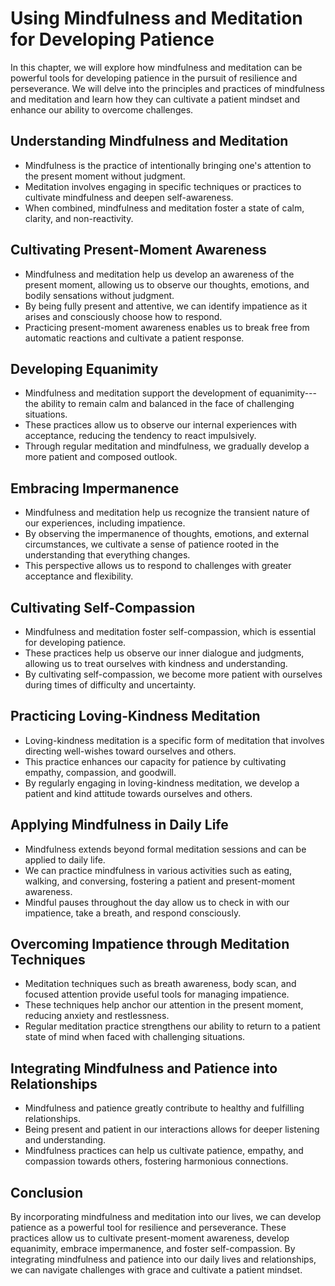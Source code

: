 Using Mindfulness and Meditation for Developing Patience
=================================================================

In this chapter, we will explore how mindfulness and meditation can be powerful tools for developing patience in the pursuit of resilience and perseverance. We will delve into the principles and practices of mindfulness and meditation and learn how they can cultivate a patient mindset and enhance our ability to overcome challenges.

**Understanding Mindfulness and Meditation**
--------------------------------------------

* Mindfulness is the practice of intentionally bringing one's attention to the present moment without judgment.
* Meditation involves engaging in specific techniques or practices to cultivate mindfulness and deepen self-awareness.
* When combined, mindfulness and meditation foster a state of calm, clarity, and non-reactivity.

**Cultivating Present-Moment Awareness**
----------------------------------------

* Mindfulness and meditation help us develop an awareness of the present moment, allowing us to observe our thoughts, emotions, and bodily sensations without judgment.
* By being fully present and attentive, we can identify impatience as it arises and consciously choose how to respond.
* Practicing present-moment awareness enables us to break free from automatic reactions and cultivate a patient response.

**Developing Equanimity**
-------------------------

* Mindfulness and meditation support the development of equanimity---the ability to remain calm and balanced in the face of challenging situations.
* These practices allow us to observe our internal experiences with acceptance, reducing the tendency to react impulsively.
* Through regular meditation and mindfulness, we gradually develop a more patient and composed outlook.

**Embracing Impermanence**
--------------------------

* Mindfulness and meditation help us recognize the transient nature of our experiences, including impatience.
* By observing the impermanence of thoughts, emotions, and external circumstances, we cultivate a sense of patience rooted in the understanding that everything changes.
* This perspective allows us to respond to challenges with greater acceptance and flexibility.

**Cultivating Self-Compassion**
-------------------------------

* Mindfulness and meditation foster self-compassion, which is essential for developing patience.
* These practices help us observe our inner dialogue and judgments, allowing us to treat ourselves with kindness and understanding.
* By cultivating self-compassion, we become more patient with ourselves during times of difficulty and uncertainty.

**Practicing Loving-Kindness Meditation**
-----------------------------------------

* Loving-kindness meditation is a specific form of meditation that involves directing well-wishes toward ourselves and others.
* This practice enhances our capacity for patience by cultivating empathy, compassion, and goodwill.
* By regularly engaging in loving-kindness meditation, we develop a patient and kind attitude towards ourselves and others.

**Applying Mindfulness in Daily Life**
--------------------------------------

* Mindfulness extends beyond formal meditation sessions and can be applied to daily life.
* We can practice mindfulness in various activities such as eating, walking, and conversing, fostering a patient and present-moment awareness.
* Mindful pauses throughout the day allow us to check in with our impatience, take a breath, and respond consciously.

**Overcoming Impatience through Meditation Techniques**
-------------------------------------------------------

* Meditation techniques such as breath awareness, body scan, and focused attention provide useful tools for managing impatience.
* These techniques help anchor our attention in the present moment, reducing anxiety and restlessness.
* Regular meditation practice strengthens our ability to return to a patient state of mind when faced with challenging situations.

**Integrating Mindfulness and Patience into Relationships**
-----------------------------------------------------------

* Mindfulness and patience greatly contribute to healthy and fulfilling relationships.
* Being present and patient in our interactions allows for deeper listening and understanding.
* Mindfulness practices can help us cultivate patience, empathy, and compassion towards others, fostering harmonious connections.

**Conclusion**
--------------

By incorporating mindfulness and meditation into our lives, we can develop patience as a powerful tool for resilience and perseverance. These practices allow us to cultivate present-moment awareness, develop equanimity, embrace impermanence, and foster self-compassion. By integrating mindfulness and patience into our daily lives and relationships, we can navigate challenges with grace and cultivate a patient mindset.
